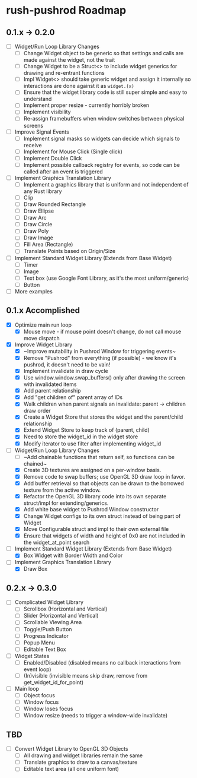# rush-pushrod Roadmap

## 0.1.x -> 0.2.0

- [ ] Widget/Run Loop Library Changes
  - [ ] Change Widget object to be generic so that settings and calls are made against the widget, not the trait
  - [ ] Change Widget to be a Struct<> to include widget generics for drawing and re-entrant functions
  - [ ] Impl Widget<> should take generic widget and assign it internally so interactions are done against it as `widget.(x)`
  - [ ] Ensure that the widget library code is still super simple and easy to understand
  - [ ] Implement proper resize - currently horribly broken
  - [ ] Implement visibility
  - [ ] Re-assign framebuffers when window switches between physical screens
- [ ] Improve Signal Events
  - [ ] Implement signal masks so widgets can decide which signals to receive
  - [ ] Implement for Mouse Click (Single click)
  - [ ] Implement Double Click
  - [ ] Implement possible callback registry for events, so code can be called after an event is triggered
- [ ] Implement Graphics Translation Library
  - [ ] Implement a graphics library that is uniform and not independent of any Rust library
  - [ ] Clip
  - [ ] Draw Rounded Rectangle
  - [ ] Draw Ellipse
  - [ ] Draw Arc
  - [ ] Draw Circle
  - [ ] Draw Poly
  - [ ] Draw Image
  - [ ] Fill Area (Rectangle)
  - [ ] Translate Points based on Origin/Size
- [ ] Implement Standard Widget Library (Extends from Base Widget)
  - [ ] Timer
  - [ ] Image
  - [ ] Text box (use Google Font Library, as it's the most uniform/generic)
  - [ ] Button
- [ ] More examples

## 0.1.x Accomplished

- [x] Optimize main run loop
  - [x] Mouse move - if mouse point doesn't change, do not call mouse move dispatch
- [x] Improve Widget Library
  - [x] ~Improve mutability in Pushrod Window for triggering events~
  - [x] Remove "Pushrod" from everything (if possible) - we know it's pushrod, it doesn't need to be vain!
  - [x] Implement invalidate in draw cycle
  - [x] Use window.window.swap_buffers() only after drawing the screen with invalidated items
  - [x] Add parent relationship
  - [x] Add "get children of" parent array of IDs
  - [x] Walk children when parent signals an invalidate: parent -> children draw order
  - [x] Create a Widget Store that stores the widget and the parent/child relationship
  - [x] Extend Widget Store to keep track of (parent, child)
  - [x] Need to store the widget_id in the widget store
  - [x] Modify iterator to use filter after implementing widget_id
- [ ] Widget/Run Loop Library Changes
  - [ ] ~Add chainable functions that return self, so functions can be chained~
  - [x] Create 3D textures are assigned on a per-window basis.
  - [x] Remove code to swap buffers; use OpenGL 3D draw loop in favor.
  - [x] Add buffer retrieval so that objects can be drawn to the borrowed texture from the active window.
  - [x] Refactor the OpenGL 3D library code into its own separate struct/impl for extending/generics.
  - [x] Add white base widget to Pushrod Window constructor
  - [x] Change Widget configs to its own struct instead of being part of Widget
  - [x] Move Configurable struct and impl to their own external file
  - [x] Ensure that widgets of width and height of 0x0 are not included in the widget_at_point search
- [ ] Implement Standard Widget Library (Extends from Base Widget)
  - [x] Box Widget with Border Width and Color
- [ ] Implement Graphics Translation Library
  - [x] Draw Box

## 0.2.x -> 0.3.0

- [ ] Complicated Widget Library
  - [ ] Scrollbox (Horizontal and Vertical)
  - [ ] Slider (Horizontal and Vertical)
  - [ ] Scrollable Viewing Area
  - [ ] Toggle/Push Button
  - [ ] Progress Indicator
  - [ ] Popup Menu
  - [ ] Editable Text Box
- [ ] Widget States
  - [ ] Enabled/Disabled (disabled means no callback interactions from event loop)
  - [ ] (In)visible (invisible means skip draw, remove from get_widget_id_for_point)
- [ ] Main loop
  - [ ] Object focus
  - [ ] Window focus
  - [ ] Window loses focus
  - [ ] Window resize (needs to trigger a window-wide invalidate)

## TBD

- [ ] Convert Widget Library to OpenGL 3D Objects
  - [ ] All drawing and widget libraries remain the same
  - [ ] Translate graphics to draw to a canvas/texture
  - [ ] Editable text area (all one uniform font)
